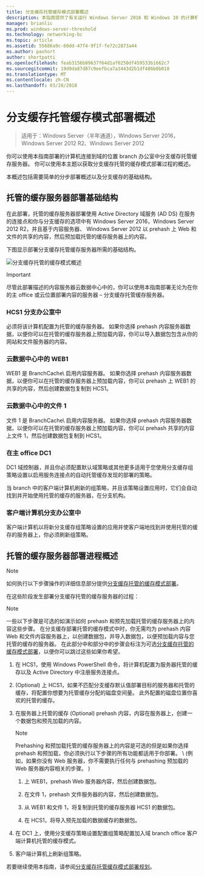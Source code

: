 ```yaml
---
title: 分支缓存托管缓存模式部署概述
description: 本指南提供了有关运行 Windows Server 2016 和 Windows 10 的计算机上托管的缓存型部署分支缓存的说明进行操作
manager: brianlic
ms.prod: windows-server-threshold
ms.technology: networking-bc
ms.topic: article
ms.assetid: 55686a9c-60dd-47f4-9f1f-fe72c2873a44
ms.author: pashort
author: shortpatti
ms.openlocfilehash: feab3156b89637f64d1af0250df459533b1662c7
ms.sourcegitcommit: 19d9da87d87c9eefbca7a3443d2b1df486b0b010
ms.translationtype: MT
ms.contentlocale: zh-CN
ms.lasthandoff: 03/28/2018
---
```

# <a name="branchcache-hosted-cache-mode-deployment-overview"></a>分支缓存托管缓存模式部署概述

>适用于：Windows Server（半年通道），Windows Server 2016，Windows Server 2012 R2、Windows Server 2012

你可以使用本指南部署的计算机连接到域的位置 branch 办公室中分支缓存托管缓存服务器。 你可以使用本主题以获取分支缓存托管的缓存模式部署过程的概述。

本概述包括需要简单的分步部署概述以及分支缓存的基础结构。

## <a name="bkmk_components"></a>托管的缓存服务器部署基础结构

在此部署，托管的缓存服务器部署使用 Active Directory 域服务 \(AD DS\) 在服务的连接点和你与分支缓存的选项中有 Windows Server 2016，Windows Server 2012 R2，并且基于内容服务器、 Windows Server 2012 以 prehash 上 Web 和文件的共享的内容，然后预加载托管的缓存服务器上的内容。

下图显示部署分支缓存托管缓存服务器所需的基础结构。

![分支缓存托管的缓存模式概述](../../../media/BranchCache-Hcm-Overview/Bc-Hcm-Overview.jpg)

> [!IMPORTANT]
> 尽管此部署描述的内容服务器云数据中心中的，你可以使用本指南部署无论为在你的主 office 或云位置部署内容的服务器 – 分支缓存托管缓存服务器。

### <a name="hcs1-in-the-branch-office"></a>HCS1 分支办公室中

必须将该计算机配置为托管的缓存服务器。 如果你选择 prehash 内容服务器数据，以便你可以在托管的缓存服务器上预加载内容，你可以导入数据包包含从你的网站和文件服务器的内容。

### <a name="web1-in-the-cloud-data-center"></a>云数据中心中的 WEB1

WEB1 是 BranchCache\ 启用内容服务器。 如果你选择 prehash 内容服务器数据，以便你可以在托管的缓存服务器上预加载内容，你可以 prehash 上 WEB1 的共享的内容，然后创建数据包复制到 HCS1。

### <a name="file1-in-the-cloud-data-center"></a>云数据中心中的文件 1

文件 1 是 BranchCache\ 启用内容服务器。 如果你选择 prehash 内容服务器数据，以便你可以在托管的缓存服务器上预加载内容，你可以 prehash 共享的内容上文件 1，然后创建数据包复制到 HCS1。
  
### <a name="dc1-in-the-main-office"></a>在主 office DC1

DC1 域控制器，并且你必须配置默认域策略或其他更多适用于您使用分支缓存组策略设置以启用服务连接点的自动托管缓存发现的部署的策略。

当 branch 中的客户端计算机刷新的组策略，并且该策略设置应用时，它们会自动找到并开始使用托管的缓存的服务器，在分支机构。

### <a name="client-computers-in-the-branch-office"></a>客户端计算机分支办公室中

客户端计算机以将新分支缓存组策略设置的应用并使客户端地找到并使用托管的缓存的服务器上，你必须刷新组策略。

## <a name="bkmk_overview"></a>托管的缓存服务器部署进程概述

>[!NOTE]
>如何执行以下步骤操作的详细信息部分提供[分支缓存托管的缓存模式部署](4-Bc-Hcm-Deployment.md)。

在这些阶段发生部署分支缓存托管的缓存服务器的过程：

>[!NOTE]
>一些以下步骤是可选的如演示如何 prehash 和预先加载托管的缓存服务器上的内容这些步骤。 在分支缓存部署托管的缓存模式中时，你无需均为 prehash 内容 Web 和文件内容服务器上，以创建数据包，并导入数据包，以便预加载内容与您托管的缓存的服务器。 在此部分中和部分中的步骤会标注为可选[分支缓存托管的缓存模式部署](4-Bc-Hcm-Deployment.md)，以便你可以跳过这些如果你希望。

1. 在 HCS1，使用 Windows PowerShell 命令，将计算机配置为服务器托管的缓存以及 Active Directory 中注册服务连接点。

2. \(Optional\) 上 HCS1，如果不匹配分支缓存默认值部署目标的服务器和托管的缓存，将配置你想要为托管缓存分配的磁盘空间量。 此外配置的磁盘位置你喜欢的托管的缓存。

3. 在服务器上托管的缓存 \(Optional\) prehash 内容，内容在服务器上，创建一个数据包和预先加载的内容。

    > [!NOTE]
    > Prehashing 和预加载托管的缓存服务器上的内容是可选的但是如果你选择 prehash 和预加载，你必须执行以下步骤的所有功能都适用于你部署。 \ (例如，如果你没有 Web 服务器，你不需要执行任何与 prehashing 预加载的 Web 服务器内容相关的步骤。 \)

    1. 上 WEB1，prehash Web 服务器内容，然后创建数据包。

    2. 在文件 1，prehash 文件服务器的内容，然后创建数据包。

    3. 从 WEB1 和文件 1，将复制到托管的缓存服务器 HCS1 的数据包。

    4. 在 HCS1，将导入预先加载的数据缓存的数据包。

4. 在 DC1 上，使用分支缓存策略设置配置组策略配置加入域 branch office 客户端计算机托管的缓存模式。

5. 客户端计算机上刷新组策略。

若要继续使用本指南，请参阅[分支缓存托管缓存模式部署规划](3-Bc-Hcm-Plan.md)。